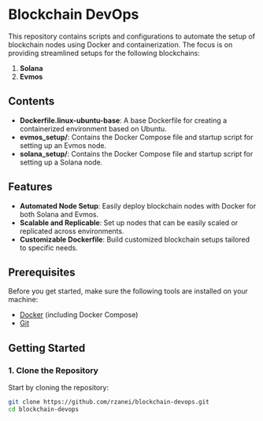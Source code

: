 # Blockchain DevOps

This repository contains scripts and configurations to automate the setup of blockchain nodes using Docker and containerization. The focus is on providing streamlined setups for the following blockchains:

1. **Solana**
2. **Evmos**

## Contents

- **Dockerfile.linux-ubuntu-base**: A base Dockerfile for creating a containerized environment based on Ubuntu.
- **evmos_setup/**: Contains the Docker Compose file and startup script for setting up an Evmos node.
- **solana_setup/**: Contains the Docker Compose file and startup script for setting up a Solana node.

## Features

- **Automated Node Setup**: Easily deploy blockchain nodes with Docker for both Solana and Evmos.
- **Scalable and Replicable**: Set up nodes that can be easily scaled or replicated across environments.
- **Customizable Dockerfile**: Build customized blockchain setups tailored to specific needs.

## Prerequisites

Before you get started, make sure the following tools are installed on your machine:

- [Docker](https://www.docker.com/products/docker-desktop) (including Docker Compose)
- [Git](https://git-scm.com/)

## Getting Started

### 1. Clone the Repository

Start by cloning the repository:

```bash
git clone https://github.com/rzanei/blockchain-devops.git
cd blockchain-devops
